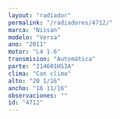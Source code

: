 ```yaml
---
layout: "radiador"
permalink: "/radiadores/4712/"
marca: "Nissan"
modelo: "Versa"
ano: "2011"
motor: "L4 1.6"
transmision: "Automática"
parte: "214601HS3A"
clima: "Con clima"
alto: "20 1/16"
ancho: "16 11/16"
observaciones: ""
id: "4712"
---
```



